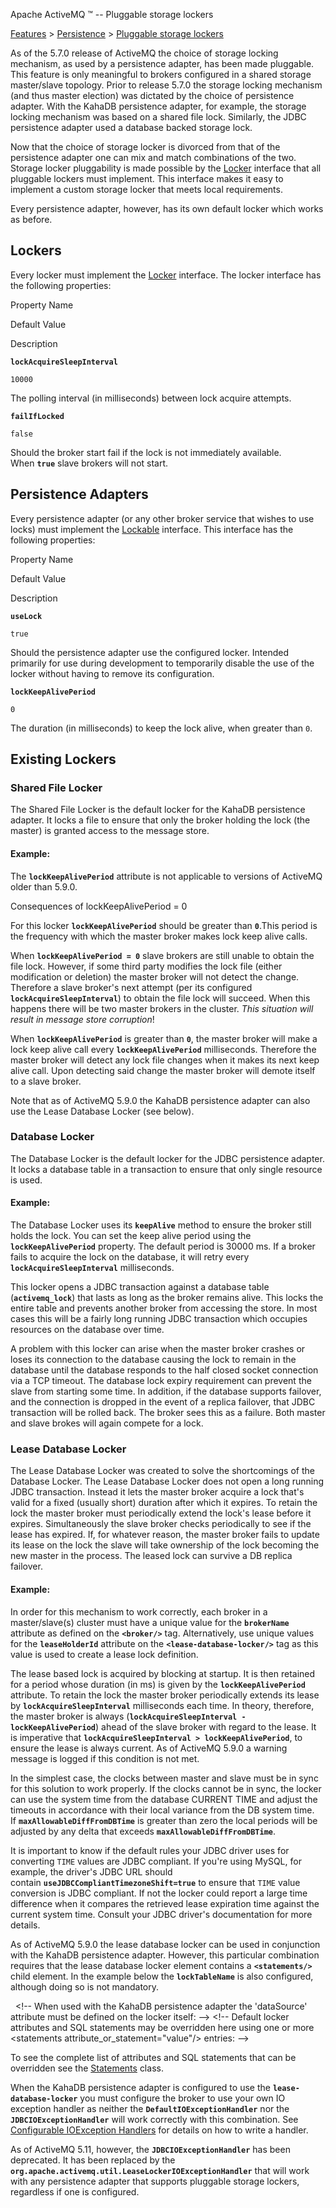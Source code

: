 Apache ActiveMQ ™ -- Pluggable storage lockers 

[Features](features.md) > [Persistence](Features/persistence.md) > [Pluggable storage lockers](Features/PersistenceFeatures/Persistence/Features/Persistence/pluggable-storage-lockers.md)


As of the 5.7.0 release of ActiveMQ the choice of storage locking mechanism, as used by a persistence adapter, has been made pluggable. This feature is only meaningful to brokers configured in a shared storage master/slave topology. Prior to release 5.7.0 the storage locking mechanism (and thus master election) was dictated by the choice of persistence adapter. With the KahaDB persistence adapter, for example, the storage locking mechanism was based on a shared file lock. Similarly, the JDBC persistence adapter used a database backed storage lock.

Now that the choice of storage locker is divorced from that of the persistence adapter one can mix and match combinations of the two. Storage locker pluggability is made possible by the [Locker](https://fisheye6.atlassian.com/browse/activemq/trunk/activemq-broker/src/main/java/org/apache/activemq/broker/Locker.java?hb=true) interface that all pluggable lockers must implement. This interface makes it easy to implement a custom storage locker that meets local requirements.

Every persistence adapter, however, has its own default locker which works as before.

Lockers
-------

Every locker must implement the [Locker](https://fisheye6.atlassian.com/browse/activemq/trunk/activemq-broker/src/main/java/org/apache/activemq/broker/Locker.java?hb=true) interface. The locker interface has the following properties:

Property Name

Default Value

Description

**`lockAcquireSleepInterval`**

`10000`

The polling interval (in milliseconds) between lock acquire attempts.

**`failIfLocked`**

`false`

Should the broker start fail if the lock is not immediately available. When **`true`** slave brokers will not start.

Persistence Adapters
--------------------

Every persistence adapter (or any other broker service that wishes to use locks) must implement the [Lockable](https://fisheye6.atlassian.com/browse/activemq/trunk/activemq-broker/src/main/java/org/apache/activemq/broker/Lockable.java?r=1383400) interface. This interface has the following properties:

Property Name

Default Value

Description

**`useLock`**

`true`

Should the persistence adapter use the configured locker. Intended primarily for use during development to temporarily disable the use of the locker without having to remove its configuration.

**`lockKeepAlivePeriod`**

`0`

The duration (in milliseconds) to keep the lock alive, when greater than `0`.

Existing Lockers
----------------

### Shared File Locker

The Shared File Locker is the default locker for the KahaDB persistence adapter. It locks a file to ensure that only the broker holding the lock (the master) is granted access to the message store.

#### Example:

<persistenceAdapter>
	<kahaDB directory="target/activemq-data" lockKeepAlivePeriod="10000">
		<locker>
			<shared-file-locker lockAcquireSleepInterval="5000"/>
		</locker>
	</kahaDB>
</persistenceAdapter>

The **`lockKeepAlivePeriod`** attribute is not applicable to versions of ActiveMQ older than 5.9.0.

Consequences of lockKeepAlivePeriod = 0

For this locker **`lockKeepAlivePeriod`** should be greater than **`0`**.This period is the frequency with which the master broker makes lock keep alive calls.

When **`lockKeepAlivePeriod = 0`** slave brokers are still unable to obtain the file lock. However, if some third party modifies the lock file (either modification or deletion) the master broker will not detect the change. Therefore a slave broker's next attempt (per its configured **`lockAcquireSleepInterval`**) to obtain the file lock will succeed. When this happens there will be two master brokers in the cluster. _This situation will result in message store corruption_!

When **`lockKeepAlivePeriod`** is greater than **`0`**, the master broker will make a lock keep alive call every **`lockKeepAlivePeriod`** milliseconds. Therefore the master broker will detect any lock file changes when it makes its next keep alive call. Upon detecting said change the master broker will demote itself to a slave broker.

Note that as of ActiveMQ 5.9.0 the KahaDB persistence adapter can also use the Lease Database Locker (see below).

### Database Locker

The Database Locker is the default locker for the JDBC persistence adapter. It locks a database table in a transaction to ensure that only single resource is used.

#### Example:

<persistenceAdapter>
    <jdbcPersistenceAdapter dataDirectory="${activemq.data}" dataSource="#mysql-ds" lockKeepAlivePeriod="10000">
        <locker>
            <database-locker lockAcquireSleepInterval="5000"/>
        </locker>
    </jdbcPersistenceAdapter>
</persistenceAdapter>

The Database Locker uses its **`keepAlive`** method to ensure the broker still holds the lock. You can set the keep alive period using the **`lockKeepAlivePeriod`** property. The default period is 30000 ms. If a broker fails to acquire the lock on the database, it will retry every **`lockAcquireSleepInterval`** milliseconds.

This locker opens a JDBC transaction against a database table (**`activemq_lock`**) that lasts as long as the broker remains alive. This locks the entire table and prevents another broker from accessing the store. In most cases this will be a fairly long running JDBC transaction which occupies resources on the database over time.

A problem with this locker can arise when the master broker crashes or loses its connection to the database causing the lock to remain in the database until the database responds to the half closed socket connection via a TCP timeout. The database lock expiry requirement can prevent the slave from starting some time. In addition, if the database supports failover, and the connection is dropped in the event of a replica failover, that JDBC transaction will be rolled back. The broker sees this as a failure. Both master and slave brokes will again compete for a lock.

### Lease Database Locker

The Lease Database Locker was created to solve the shortcomings of the Database Locker. The Lease Database Locker does not open a long running JDBC transaction. Instead it lets the master broker acquire a lock that's valid for a fixed (usually short) duration after which it expires. To retain the lock the master broker must periodically extend the lock's lease before it expires. Simultaneously the slave broker checks periodically to see if the lease has expired. If, for whatever reason, the master broker fails to update its lease on the lock the slave will take ownership of the lock becoming the new master in the process. The leased lock can survive a DB replica failover.

#### Example:

<persistenceAdapter>
	<jdbcPersistenceAdapter dataDirectory="${activemq.data}" dataSource="#mysql-ds" lockKeepAlivePeriod="5000">
		<locker>
			<lease-database-locker lockAcquireSleepInterval="10000"/>
		</locker>
	</jdbcPersistenceAdapter>
</persistenceAdapter>

In order for this mechanism to work correctly, each broker in a master/slave(s) cluster must have a unique value for the **`brokerName`** attribute as defined on the **`<broker/>`** tag. Alternatively, use unique values for the **`leaseHolderId`** attribute on the **`<lease-database-locker/>`** tag as this value is used to create a lease lock definition.

The lease based lock is acquired by blocking at startup. It is then retained for a period whose duration (in ms) is given by the **`lockKeepAlivePeriod`** attribute. To retain the lock the master broker periodically extends its lease by **`lockAcquireSleepInterval`** milliseconds each time. In theory, therefore, the master broker is always (**`lockAcquireSleepInterval - lockKeepAlivePeriod`**) ahead of the slave broker with regard to the lease. It is imperative that **`lockAcquireSleepInterval > lockKeepAlivePeriod`**, to ensure the lease is always current. As of ActiveMQ 5.9.0 a warning message is logged if this condition is not met.

In the simplest case, the clocks between master and slave must be in sync for this solution to work properly. If the clocks cannot be in sync, the locker can use the system time from the database CURRENT TIME and adjust the timeouts in accordance with their local variance from the DB system time. If **`maxAllowableDiffFromDBTime`** is greater than zero the local periods will be adjusted by any delta that exceeds **`maxAllowableDiffFromDBTime`**.

It is important to know if the default rules your JDBC driver uses for converting `TIME` values are JDBC compliant. If you're using MySQL, for example, the driver's JDBC URL should contain **`useJDBCCompliantTimezoneShift=true`** to ensure that `TIME` value conversion is JDBC compliant. If not the locker could report a large time difference when it compares the retrieved lease expiration time against the current system time. Consult your JDBC driver's documentation for more details.

As of ActiveMQ 5.9.0 the lease database locker can be used in conjunction with the KahaDB persistence adapter. However, this particular combination requires that the lease database locker element contains a **`<statements/>`** child element. In the example below the **`lockTableName`** is also configured, although doing so is not mandatory.

 <persistenceAdapter>
	<kahaDB directory="target/activemq-data" lockKeepAlivePeriod="5000">
		<locker>
            <!\-\- When used with the KahaDB persistence adapter the 'dataSource' attribute must be defined on the locker itself: -->
            <lease-database-locker lockAcquireSleepInterval="10000" dataSource="#mysql-ds">
                <statements>
                    <!\-\- Default locker attributes and SQL statements may be overridden here 
                         using one or more <statements attribute\_or\_statement="value"/> entries: -->  
                    <statements lockTableName="activemq_lock"/>
                </statements>
            </lease-database-locker>
		</locker>
	</kahaDB>
</persistenceAdapter>

To see the complete list of attributes and SQL statements that can be overridden see the [Statements](https://fisheye6.atlassian.com/browse/activemq/trunk/activemq-jdbc-store/src/main/java/org/apache/activemq/store/jdbc/Statements.java?hb=true) class.

When the KahaDB persistence adapter is configured to use the **`lease-database-locker`** you must configure the broker to use your own IO exception handler as neither the **`DefaultIOExceptionHandler`** nor the **`JDBCIOExceptionHandler`** will work correctly with this combination. See [Configurable IOException Handlers](Features/Persistence/configurable-ioexception-handling.md) for details on how to write a handler.

As of ActiveMQ 5.11, however, the **`JDBCIOExceptionHandler`** has been deprecated. It has been replaced by the **`org.apache.activemq.util.LeaseLockerIOExceptionHandler`** that will work with any persistence adapter that supports pluggable storage lockers, regardless if one is configured.


